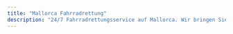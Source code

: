 ```yaml
---
title: "Mallorca Fahrradrettung"
description: "24/7 Fahrradrettungsservice auf Mallorca. Wir bringen Sie und Ihr Fahrrad nach Hause, wenn etwas schief geht."
---
```


<!-- Content will be added later -->
